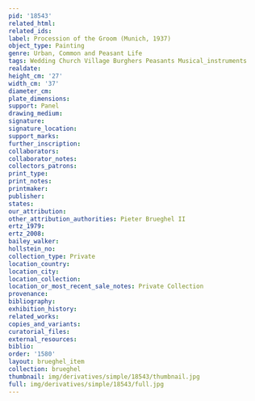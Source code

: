 ```yaml
---
pid: '18543'
related_html: 
related_ids: 
label: Procession of the Groom (Munich, 1937)
object_type: Painting
genre: Urban, Common and Peasant Life
tags: Wedding Church Village Burghers Peasants Musical_instruments
realdate: 
height_cm: '27'
width_cm: '37'
diameter_cm: 
plate_dimensions: 
support: Panel
drawing_medium: 
signature: 
signature_location: 
support_marks: 
further_inscription: 
collaborators: 
collaborator_notes: 
collectors_patrons: 
print_type: 
print_notes: 
printmaker: 
publisher: 
states: 
our_attribution: 
other_attribution_authorities: Pieter Brueghel II
ertz_1979: 
ertz_2008: 
bailey_walker: 
hollstein_no: 
collection_type: Private
location_country: 
location_city: 
location_collection: 
location_or_most_recent_sale_notes: Private Collection
provenance: 
bibliography: 
exhibition_history: 
related_works: 
copies_and_variants: 
curatorial_files: 
external_resources: 
biblio: 
order: '1580'
layout: brueghel_item
collection: brueghel
thumbnail: img/derivatives/simple/18543/thumbnail.jpg
full: img/derivatives/simple/18543/full.jpg
---
```

